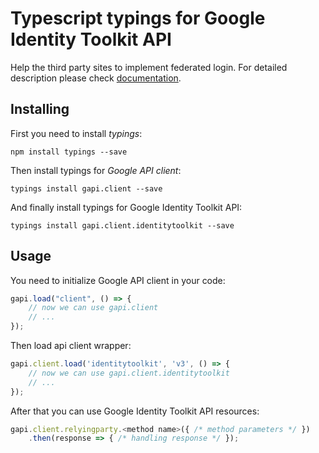 # Typescript typings for Google Identity Toolkit API
Help the third party sites to implement federated login.
For detailed description please check [documentation](https://developers.google.com/identity-toolkit/v3/).

## Installing

First you need to install *typings*:
```
npm install typings --save 
```

Then install typings for *Google API client*:
```
typings install gapi.client --save 
```

And finally install typings for Google Identity Toolkit API:
```
typings install gapi.client.identitytoolkit --save 
```

## Usage

You need to initialize Google API client in your code:
```typescript
gapi.load("client", () => { 
    // now we can use gapi.client
    // ... 
});
```

Then load api client wrapper:
```typescript
gapi.client.load('identitytoolkit', 'v3', () => {
    // now we can use gapi.client.identitytoolkit
    // ... 
});
```



After that you can use Google Identity Toolkit API resources:

```typescript
gapi.client.relyingparty.<method name>({ /* method parameters */ })
    .then(response => { /* handling response */ });
```